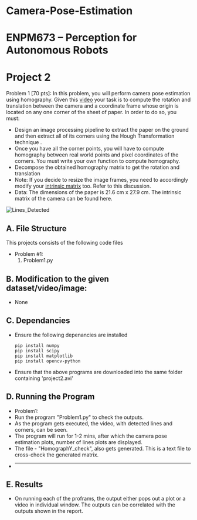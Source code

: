 # Camera-Pose-Estimation
# ENPM673 – Perception for Autonomous Robots

# Project 2
Problem 1 [70 pts]:
In this problem, you will perform camera pose estimation using homography. Given this [video](https://github.com/Arshad-Engineer/Camera-Pose-Estimation/blob/main/project2.avi) your
task is to compute the rotation and translation between the camera and a coordinate frame whose
origin is located on any one corner of the sheet of paper.
In order to do so, you must:
+ Design an image processing pipeline to extract the paper on the ground and then extract all
of its corners using the Hough Transformation technique .
+ Once you have all the corner points, you will have to compute homography between real
world points and pixel coordinates of the corners. You must write your own function to
compute homography.
+ Decompose the obtained homography matrix to get the rotation and translation
+ Note: If you decide to resize the image frames, you need to accordingly modify your [intrinsic matrix](https://github.com/Arshad-Engineer/Camera-Pose-Estimation/blob/main/K_matrix.xlsx)
too. Refer to this discussion.
+ Data:
The dimensions of the paper is 21.6 cm x 27.9 cm.
The intrinsic matrix of the camera can be found here.

![Lines_Detected](https://user-images.githubusercontent.com/112987383/223968597-0bca53fc-fa3a-47a6-824a-ed909efcc81c.jpg)


## A. File Structure

This projects consists of the following code files
+ Problem #1:
    1. Problem1.py

## B. Modification to the given dataset/video/image:
- None

## C. Dependancies

+ Ensure the following depenancies are installed
    ```
    pip install numpy
    pip install scipy
    pip install matplotlib
    pip install opencv-python
    ```

+ Ensure that the above programs are downloaded into the same folder containing 
'project2.avi'

## D. Running the Program

+ Problem1:
+ Run the program "Problem1.py" to check the outputs.
+ As the program gets executed, the video, with detected lines and corners, can be seen.
+ The program will run for 1-2 mins, after which the camera pose estimation plots, number of lines plots are displayed.
+ The file - "HomographY_check", also gets generated. This is a text file to cross-check the generated matrix.
+ ---------

## E. Results
+ On running each of the proframs, the output either pops out a plot or a video in individual window. The outputs can be correlated with the outputs shown in the report.
